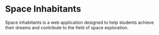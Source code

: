 # Space Inhabitants

Space inhabitants is a web application designed to help students achieve their dreams and contribute to the field of space exploration.

